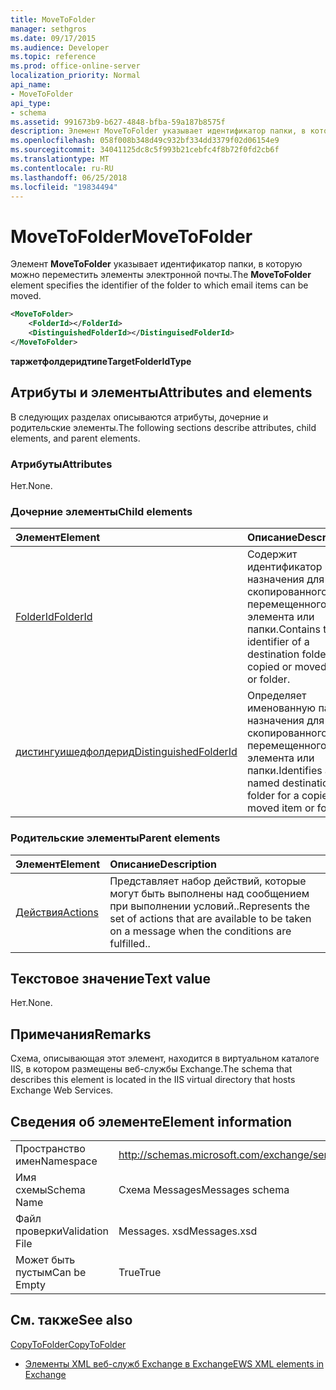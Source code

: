 ```yaml
---
title: MoveToFolder
manager: sethgros
ms.date: 09/17/2015
ms.audience: Developer
ms.topic: reference
ms.prod: office-online-server
localization_priority: Normal
api_name:
- MoveToFolder
api_type:
- schema
ms.assetid: 991673b9-b627-4848-bfba-59a187b8575f
description: Элемент MoveToFolder указывает идентификатор папки, в которую можно переместить элементы электронной почты.
ms.openlocfilehash: 058f008b348d49c932bf334dd3379f02d06154e9
ms.sourcegitcommit: 34041125dc8c5f993b21cebfc4f8b72f0fd2cb6f
ms.translationtype: MT
ms.contentlocale: ru-RU
ms.lasthandoff: 06/25/2018
ms.locfileid: "19834494"
---
```

# <a name="movetofolder"></a><span data-ttu-id="dda7a-103">MoveToFolder</span><span class="sxs-lookup"><span data-stu-id="dda7a-103">MoveToFolder</span></span>

<span data-ttu-id="dda7a-104">Элемент **MoveToFolder** указывает идентификатор папки, в которую можно переместить элементы электронной почты.</span><span class="sxs-lookup"><span data-stu-id="dda7a-104">The **MoveToFolder** element specifies the identifier of the folder to which email items can be moved.</span></span> 
  
```XML
<MoveToFolder>
    <FolderId></FolderId>
    <DistinguishedFolderId></DistinguisedFolderId>
</MoveToFolder>
```

 <span data-ttu-id="dda7a-105">**таржетфолдеридтипе**</span><span class="sxs-lookup"><span data-stu-id="dda7a-105">**TargetFolderIdType**</span></span>
## <a name="attributes-and-elements"></a><span data-ttu-id="dda7a-106">Атрибуты и элементы</span><span class="sxs-lookup"><span data-stu-id="dda7a-106">Attributes and elements</span></span>

<span data-ttu-id="dda7a-107">В следующих разделах описываются атрибуты, дочерние и родительские элементы.</span><span class="sxs-lookup"><span data-stu-id="dda7a-107">The following sections describe attributes, child elements, and parent elements.</span></span>
  
### <a name="attributes"></a><span data-ttu-id="dda7a-108">Атрибуты</span><span class="sxs-lookup"><span data-stu-id="dda7a-108">Attributes</span></span>

<span data-ttu-id="dda7a-109">Нет.</span><span class="sxs-lookup"><span data-stu-id="dda7a-109">None.</span></span>
  
### <a name="child-elements"></a><span data-ttu-id="dda7a-110">Дочерние элементы</span><span class="sxs-lookup"><span data-stu-id="dda7a-110">Child elements</span></span>

|<span data-ttu-id="dda7a-111">**Элемент**</span><span class="sxs-lookup"><span data-stu-id="dda7a-111">**Element**</span></span>|<span data-ttu-id="dda7a-112">**Описание**</span><span class="sxs-lookup"><span data-stu-id="dda7a-112">**Description**</span></span>|
|:-----|:-----|
|[<span data-ttu-id="dda7a-113">FolderId</span><span class="sxs-lookup"><span data-stu-id="dda7a-113">FolderId</span></span>](folderid.md) <br/> |<span data-ttu-id="dda7a-114">Содержит идентификатор папки назначения для скопированного или перемещенного элемента или папки.</span><span class="sxs-lookup"><span data-stu-id="dda7a-114">Contains the identifier of a destination folder for a copied or moved item or folder.</span></span>  <br/> |
|[<span data-ttu-id="dda7a-115">дистингуишедфолдерид</span><span class="sxs-lookup"><span data-stu-id="dda7a-115">DistinguishedFolderId</span></span>](distinguishedfolderid.md) <br/> |<span data-ttu-id="dda7a-116">Определяет именованную папку назначения для скопированного или перемещенного элемента или папки.</span><span class="sxs-lookup"><span data-stu-id="dda7a-116">Identifies a named destination folder for a copied or moved item or folder.</span></span>  <br/> |
   
### <a name="parent-elements"></a><span data-ttu-id="dda7a-117">Родительские элементы</span><span class="sxs-lookup"><span data-stu-id="dda7a-117">Parent elements</span></span>

|<span data-ttu-id="dda7a-118">**Элемент**</span><span class="sxs-lookup"><span data-stu-id="dda7a-118">**Element**</span></span>|<span data-ttu-id="dda7a-119">**Описание**</span><span class="sxs-lookup"><span data-stu-id="dda7a-119">**Description**</span></span>|
|:-----|:-----|
|[<span data-ttu-id="dda7a-120">Действия</span><span class="sxs-lookup"><span data-stu-id="dda7a-120">Actions</span></span>](actions.md) <br/> |<span data-ttu-id="dda7a-121">Представляет набор действий, которые могут быть выполнены над сообщением при выполнении условий..</span><span class="sxs-lookup"><span data-stu-id="dda7a-121">Represents the set of actions that are available to be taken on a message when the conditions are fulfilled..</span></span>  <br/> |
   
## <a name="text-value"></a><span data-ttu-id="dda7a-122">Текстовое значение</span><span class="sxs-lookup"><span data-stu-id="dda7a-122">Text value</span></span>

<span data-ttu-id="dda7a-123">Нет.</span><span class="sxs-lookup"><span data-stu-id="dda7a-123">None.</span></span>
  
## <a name="remarks"></a><span data-ttu-id="dda7a-124">Примечания</span><span class="sxs-lookup"><span data-stu-id="dda7a-124">Remarks</span></span>

<span data-ttu-id="dda7a-125">Схема, описывающая этот элемент, находится в виртуальном каталоге IIS, в котором размещены веб-службы Exchange.</span><span class="sxs-lookup"><span data-stu-id="dda7a-125">The schema that describes this element is located in the IIS virtual directory that hosts Exchange Web Services.</span></span>
  
## <a name="element-information"></a><span data-ttu-id="dda7a-126">Сведения об элементе</span><span class="sxs-lookup"><span data-stu-id="dda7a-126">Element information</span></span>

|||
|:-----|:-----|
|<span data-ttu-id="dda7a-127">Пространство имен</span><span class="sxs-lookup"><span data-stu-id="dda7a-127">Namespace</span></span>  <br/> |http://schemas.microsoft.com/exchange/services/2006/messages  <br/> |
|<span data-ttu-id="dda7a-128">Имя схемы</span><span class="sxs-lookup"><span data-stu-id="dda7a-128">Schema Name</span></span>  <br/> |<span data-ttu-id="dda7a-129">Схема Messages</span><span class="sxs-lookup"><span data-stu-id="dda7a-129">Messages schema</span></span>  <br/> |
|<span data-ttu-id="dda7a-130">Файл проверки</span><span class="sxs-lookup"><span data-stu-id="dda7a-130">Validation File</span></span>  <br/> |<span data-ttu-id="dda7a-131">Messages. xsd</span><span class="sxs-lookup"><span data-stu-id="dda7a-131">Messages.xsd</span></span>  <br/> |
|<span data-ttu-id="dda7a-132">Может быть пустым</span><span class="sxs-lookup"><span data-stu-id="dda7a-132">Can be Empty</span></span>  <br/> |<span data-ttu-id="dda7a-133">True</span><span class="sxs-lookup"><span data-stu-id="dda7a-133">True</span></span>  <br/> |
   
## <a name="see-also"></a><span data-ttu-id="dda7a-134">См. также</span><span class="sxs-lookup"><span data-stu-id="dda7a-134">See also</span></span>



[<span data-ttu-id="dda7a-135">CopyToFolder</span><span class="sxs-lookup"><span data-stu-id="dda7a-135">CopyToFolder</span></span>](copytofolder.md)


- [<span data-ttu-id="dda7a-136">Элементы XML веб-служб Exchange в Exchange</span><span class="sxs-lookup"><span data-stu-id="dda7a-136">EWS XML elements in Exchange</span></span>](ews-xml-elements-in-exchange.md)

